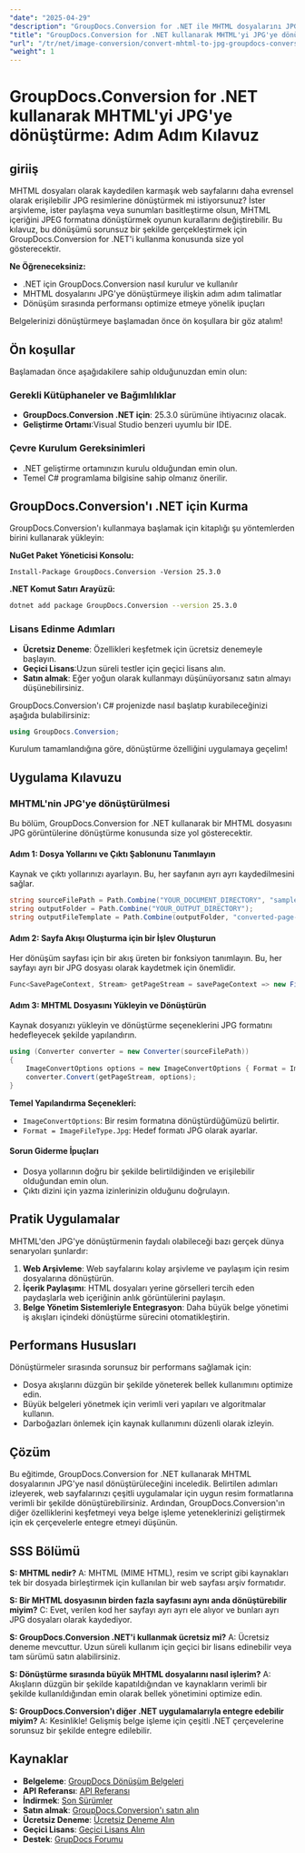 ```yaml
---
"date": "2025-04-29"
"description": "GroupDocs.Conversion for .NET ile MHTML dosyalarını JPG resimlerine nasıl kolayca dönüştüreceğinizi öğrenin. Bu adım adım kılavuz kurulum, dönüştürme ve optimizasyonu kapsar."
"title": "GroupDocs.Conversion for .NET kullanarak MHTML'yi JPG'ye dönüştürme Adım Adım Kılavuz"
"url": "/tr/net/image-conversion/convert-mhtml-to-jpg-groupdocs-conversion-net/"
"weight": 1
---
```


# GroupDocs.Conversion for .NET kullanarak MHTML'yi JPG'ye dönüştürme: Adım Adım Kılavuz

## giriiş

MHTML dosyaları olarak kaydedilen karmaşık web sayfalarını daha evrensel olarak erişilebilir JPG resimlerine dönüştürmek mi istiyorsunuz? İster arşivleme, ister paylaşma veya sunumları basitleştirme olsun, MHTML içeriğini JPEG formatına dönüştürmek oyunun kurallarını değiştirebilir. Bu kılavuz, bu dönüşümü sorunsuz bir şekilde gerçekleştirmek için GroupDocs.Conversion for .NET'i kullanma konusunda size yol gösterecektir.

**Ne Öğreneceksiniz:**
- .NET için GroupDocs.Conversion nasıl kurulur ve kullanılır
- MHTML dosyalarını JPG'ye dönüştürmeye ilişkin adım adım talimatlar
- Dönüşüm sırasında performansı optimize etmeye yönelik ipuçları

Belgelerinizi dönüştürmeye başlamadan önce ön koşullara bir göz atalım!

## Ön koşullar
Başlamadan önce aşağıdakilere sahip olduğunuzdan emin olun:

### Gerekli Kütüphaneler ve Bağımlılıklar
- **GroupDocs.Conversion .NET için**: 25.3.0 sürümüne ihtiyacınız olacak.
- **Geliştirme Ortamı**:Visual Studio benzeri uyumlu bir IDE.

### Çevre Kurulum Gereksinimleri
- .NET geliştirme ortamınızın kurulu olduğundan emin olun.
- Temel C# programlama bilgisine sahip olmanız önerilir.

## GroupDocs.Conversion'ı .NET için Kurma
GroupDocs.Conversion'ı kullanmaya başlamak için kitaplığı şu yöntemlerden birini kullanarak yükleyin:

**NuGet Paket Yöneticisi Konsolu:**

```plaintext
Install-Package GroupDocs.Conversion -Version 25.3.0
```

**.NET Komut Satırı Arayüzü:**

```bash
dotnet add package GroupDocs.Conversion --version 25.3.0
```

### Lisans Edinme Adımları
- **Ücretsiz Deneme**: Özellikleri keşfetmek için ücretsiz denemeyle başlayın.
- **Geçici Lisans**:Uzun süreli testler için geçici lisans alın.
- **Satın almak**: Eğer yoğun olarak kullanmayı düşünüyorsanız satın almayı düşünebilirsiniz.

GroupDocs.Conversion'ı C# projenizde nasıl başlatıp kurabileceğinizi aşağıda bulabilirsiniz:

```csharp
using GroupDocs.Conversion;
```
Kurulum tamamlandığına göre, dönüştürme özelliğini uygulamaya geçelim!

## Uygulama Kılavuzu
### MHTML'nin JPG'ye dönüştürülmesi
Bu bölüm, GroupDocs.Conversion for .NET kullanarak bir MHTML dosyasını JPG görüntülerine dönüştürme konusunda size yol gösterecektir.

#### Adım 1: Dosya Yollarını ve Çıktı Şablonunu Tanımlayın
Kaynak ve çıktı yollarınızı ayarlayın. Bu, her sayfanın ayrı ayrı kaydedilmesini sağlar.

```csharp
string sourceFilePath = Path.Combine("YOUR_DOCUMENT_DIRECTORY", "sample.mhtml");
string outputFolder = Path.Combine("YOUR_OUTPUT_DIRECTORY");
string outputFileTemplate = Path.Combine(outputFolder, "converted-page-{0}.jpg");
```

#### Adım 2: Sayfa Akışı Oluşturma için bir İşlev Oluşturun
Her dönüşüm sayfası için bir akış üreten bir fonksiyon tanımlayın. Bu, her sayfayı ayrı bir JPG dosyası olarak kaydetmek için önemlidir.

```csharp
Func<SavePageContext, Stream> getPageStream = savePageContext => new FileStream(string.Format(outputFileTemplate, savePageContext.Page), FileMode.Create);
```

#### Adım 3: MHTML Dosyasını Yükleyin ve Dönüştürün
Kaynak dosyanızı yükleyin ve dönüştürme seçeneklerini JPG formatını hedefleyecek şekilde yapılandırın.

```csharp
using (Converter converter = new Converter(sourceFilePath))
{
    ImageConvertOptions options = new ImageConvertOptions { Format = ImageFileType.Jpg };
    converter.Convert(getPageStream, options);
}
```
**Temel Yapılandırma Seçenekleri:**
- `ImageConvertOptions`: Bir resim formatına dönüştürdüğümüzü belirtir.
- `Format = ImageFileType.Jpg`: Hedef formatı JPG olarak ayarlar.

#### Sorun Giderme İpuçları
- Dosya yollarının doğru bir şekilde belirtildiğinden ve erişilebilir olduğundan emin olun.
- Çıktı dizini için yazma izinlerinizin olduğunu doğrulayın.

## Pratik Uygulamalar
MHTML'den JPG'ye dönüştürmenin faydalı olabileceği bazı gerçek dünya senaryoları şunlardır:
1. **Web Arşivleme**: Web sayfalarını kolay arşivleme ve paylaşım için resim dosyalarına dönüştürün.
2. **İçerik Paylaşımı**: HTML dosyaları yerine görselleri tercih eden paydaşlarla web içeriğinin anlık görüntülerini paylaşın.
3. **Belge Yönetim Sistemleriyle Entegrasyon**: Daha büyük belge yönetimi iş akışları içindeki dönüştürme sürecini otomatikleştirin.

## Performans Hususları
Dönüştürmeler sırasında sorunsuz bir performans sağlamak için:
- Dosya akışlarını düzgün bir şekilde yöneterek bellek kullanımını optimize edin.
- Büyük belgeleri yönetmek için verimli veri yapıları ve algoritmalar kullanın.
- Darboğazları önlemek için kaynak kullanımını düzenli olarak izleyin.

## Çözüm
Bu eğitimde, GroupDocs.Conversion for .NET kullanarak MHTML dosyalarının JPG'ye nasıl dönüştürüleceğini inceledik. Belirtilen adımları izleyerek, web sayfalarınızı çeşitli uygulamalar için uygun resim formatlarına verimli bir şekilde dönüştürebilirsiniz. Ardından, GroupDocs.Conversion'ın diğer özelliklerini keşfetmeyi veya belge işleme yeteneklerinizi geliştirmek için ek çerçevelerle entegre etmeyi düşünün.

## SSS Bölümü
**S: MHTML nedir?**
A: MHTML (MIME HTML), resim ve script gibi kaynakları tek bir dosyada birleştirmek için kullanılan bir web sayfası arşiv formatıdır.

**S: Bir MHTML dosyasının birden fazla sayfasını aynı anda dönüştürebilir miyim?**
C: Evet, verilen kod her sayfayı ayrı ayrı ele alıyor ve bunları ayrı JPG dosyaları olarak kaydediyor.

**S: GroupDocs.Conversion .NET'i kullanmak ücretsiz mi?**
A: Ücretsiz deneme mevcuttur. Uzun süreli kullanım için geçici bir lisans edinebilir veya tam sürümü satın alabilirsiniz.

**S: Dönüştürme sırasında büyük MHTML dosyalarını nasıl işlerim?**
A: Akışların düzgün bir şekilde kapatıldığından ve kaynakların verimli bir şekilde kullanıldığından emin olarak bellek yönetimini optimize edin.

**S: GroupDocs.Conversion'ı diğer .NET uygulamalarıyla entegre edebilir miyim?**
A: Kesinlikle! Gelişmiş belge işleme için çeşitli .NET çerçevelerine sorunsuz bir şekilde entegre edilebilir.

## Kaynaklar
- **Belgeleme**: [GroupDocs Dönüşüm Belgeleri](https://docs.groupdocs.com/conversion/net/)
- **API Referansı**: [API Referansı](https://reference.groupdocs.com/conversion/net/)
- **İndirmek**: [Son Sürümler](https://releases.groupdocs.com/conversion/net/)
- **Satın almak**: [GroupDocs.Conversion'ı satın alın](https://purchase.groupdocs.com/buy)
- **Ücretsiz Deneme**: [Ücretsiz Deneme Alın](https://releases.groupdocs.com/conversion/net/)
- **Geçici Lisans**: [Geçici Lisans Alın](https://purchase.groupdocs.com/temporary-license/)
- **Destek**: [GrupDocs Forumu](https://forum.groupdocs.com/c/conversion/10)